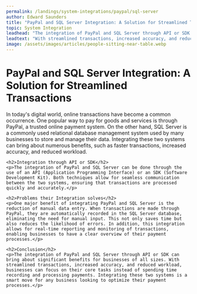 ```yaml
---
permalink: /landings/system-integrations/paypal/sql-server
author: Edward Saunders
title: "PayPal and SQL Server Integration: A Solution for Streamlined Transactions"
topic: System Integration
leadhead: "The integration of PayPal and SQL Server through API or SDK can bring about significant benefits for businesses of all sizes"
leadtext: "With streamlined transactions, increased accuracy, and reduced workload, businesses can focus on their core tasks instead of spending time recording and processing payments. Integrating these two systems is a smart move for any business looking to optimize their payment processes."
image: /assets/images/articles/people-sitting-near-table.webp
---
```

<div class="arttext">	<h1>PayPal and SQL Server Integration: A Solution for Streamlined Transactions</h1>
	<p>In today's digital world, online transactions have become a common occurrence. One popular way to pay for goods and services is through PayPal, a trusted online payment system. On the other hand, SQL Server is a commonly used relational database management system used by many businesses to store and manage their data. Integrating these two systems can bring about numerous benefits, such as faster transactions, increased accuracy, and reduced workload.</p>
	
	<h2>Integration through API or SDK</h2>
	<p>The integration of PayPal and SQL Server can be done through the use of an API (Application Programming Interface) or an SDK (Software Development Kit). Both techniques allow for seamless communication between the two systems, ensuring that transactions are processed quickly and accurately.</p>
	
	<h2>Problems their Integration solves</h2>
	<p>One major benefit of integrating PayPal and SQL Server is the reduction of manual data entry. When transactions are made through PayPal, they are automatically recorded in the SQL Server database, eliminating the need for manual input. This not only saves time but also reduces the likelihood of errors. In addition, this integration allows for real-time reporting and monitoring of transactions, enabling businesses to have a clear overview of their payment processes.</p>
	
	<h2>Conclusion</h2>
	<p>The integration of PayPal and SQL Server through API or SDK can bring about significant benefits for businesses of all sizes. With streamlined transactions, increased accuracy, and reduced workload, businesses can focus on their core tasks instead of spending time recording and processing payments. Integrating these two systems is a smart move for any business looking to optimize their payment processes.</p>
</div>